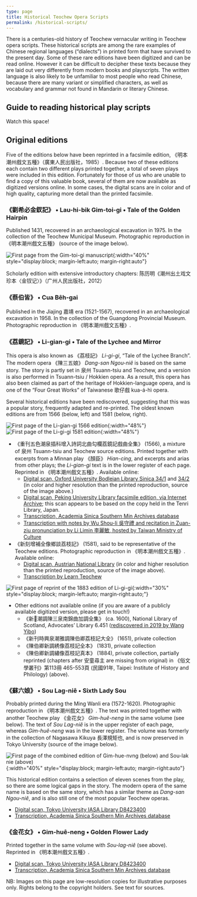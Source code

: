 ```yaml
---
type: page
title: Historical Teochew Opera Scripts
permalink: /historical-scripts/
---
```


There is a centuries-old history of Teochew vernacular writing in Teochew opera
scripts. These historical scripts are among the rare examples of Chinese
regional languages (“dialects”) in printed form that have survived to the
present day. Some of these rare editions have been digitized and can be read
online. However it can be difficult to decipher these texts because they are
laid out very differently from modern books and playscripts. The written
language is also likely to be unfamiliar to most people who read Chinese,
because there are many variant or simplified characters, as well as vocabulary
and grammar not found in Mandarin or literary Chinese.


Guide to reading historical play scripts
----------------------------------------

Watch this space!

Original editions
-----------------

Five of the editions below have been reprinted in a facsimile edition,
《明本潮州戲文五種》（廣東人民出版社，1985）. Because two of these editions
each contain two different plays printed together, a total of seven plays were
included in this edition. Fortunately for those of us who are unable to find a
copy of this valuable book, several of them are now available as digitized
versions online. In some cases, the digital scans are in color and of high
quality, capturing more detail than the printed facsimile.

### 《劉希必金釵記》 • Lau-hi-bik Gim-toi-gi • Tale of the Golden Hairpin

Published 1431, recovered in an archaeological excavation in 1975. In the
collection of the Teochew Municipal Museum. Photographic reproduction in
《明本潮州戲文五種》 (source of the image below).

![First page from the Gim-toi-gi manuscript](gim-toi-gi-page.png){:width="40%" style="display:block; margin-left:auto; margin-right:auto"}

Scholarly edition with extensive introductory chapters:
陈历明《潮州出土戏文珍本〈金钗记〉》（广州人民出版社，2012）


### 《蔡伯皆》 • Cua Bêh-gai

Published in the Jiajing 嘉靖 era (1521-1567), recovered in an archaeological
excavation in 1958. In the collection of the Guangdong Provincial Museum.
Photographic reproduction in 《明本潮州戲文五種》.


### 《荔鏡記》 • Li-gian-gi • Tale of the Lychee and Mirror

This opera is also known as 《荔枝記》 *Li-gi-gi*, “Tale of the Lychee Branch”.
The modern opera 《陳三五娘》 *Dang-san Ngou-niê* is based on the same story.
The story is partly set in 泉州 Tsuann-tsiu and Teochew, and a version is also
performed in Tsuann-tsiu / Hokkien opera. As a result, this opera has also been
claimed as part of the heritage of Hokkien-language opera, and is one of the
“Four Great Works” of Taiwanese 歌仔戲 kua-á-hì opera.

Several historical editions have been rediscovered, suggesting that this was a
popular story, frequently adapted and re-printed. The oldest known editions are
from 1566 (below, left) and 1581 (below, right).

![First page of the Li-gian-gi 1566 edition](li-gian-gi-1566-page.png){:width="48%"} ![First page of the Li-gi-gi 1581 edition](li-gi-gi-1581-page.png){:width="48%"}

 * 《重刊五色潮泉插科增入詩詞北曲勾欄荔鏡記戲曲全集》 (1566), a mixture of 泉州
   Tsuann-tsiu and Teochew source editions. Printed together with excerpts from a
   Minnan play 《顏臣》 *Hian-cing*, and excerpts and arias from other plays; the
   *Li-gian-gi* text is in the lower register of each page. Reprinted in
   《明本潮州戲文五種》. Available online:
   * [Digital scan, Oxford University Bodleian Library Sinica
     34/1](https://digital.bodleian.ox.ac.uk/objects/cb79b399-7272-4061-81e3-617828b50493/)
     and [34/2](https://digital.bodleian.ox.ac.uk/objects/0648fe4b-8463-490d-aa35-5d4ebf7af300/)
     (in color and higher resolution than the printed reproduction, source of
     the image above.)
   * [Digital scan, Peking University Library facsimile edition, via Internet
     Archive](https://archive.org/details/02111377.cn); this scan appears to be
     based on the copy held in the Tenri Library, Japan.
   * [Transcription, Academia Sinica Southern Min Archives database](http://cls.lib.ntu.edu.tw/southernmin/lm_wanli/origin1/all_Text.asp)
   * [Transcription with notes by Wu Shou-li 吳守禮 and recitation in Zuan-ziu
     pronunciation by Li Limin 李麗敏, hosted by Taiwan Ministry of Culture](https://taiwanopera.moc.gov.tw/index/zh-tw/MirrorVideo)
 * 《新刻增補全像鄉談荔枝記》 (1581), said to be representative of the Teochew
   editions. Photographic reproduction in 《明本潮州戲文五種》. Available
   online:
   * [Digital scan, Austrian National Library](https://onb.digital//result/1037167F) 
     (in color and higher resolution than the printed reproduction, source of
     the image above).
   * [Transcription by Learn Teochew](https://github.com/learn-teochew/li-gi-gi-1581)

![First page of reprint of the 1883 edition of Li-gi-gi](li-gi-gi-1884.jpg){:width="30%" style="display:block; margin-left:auto; margin-right:auto;"}

 * Other editions not available online (if you are aware of a publicly
   available digitized version, please get in touch!)
   * 《新𢳣潮調陳三泉南錦曲加調全集》 (ca. 1600), National Library of Scotland,
     Advocates’ Library 6.451 ([rediscovered in 2019 by Wang
     Yibo](https://hdl.handle.net/1842/36643))
   * 《新刊時興泉潮雅調陳伯卿荔枝記大全》 (1651), private collection
   * 《陳伯卿新調綉像荔枝記全本》 (1831), private collection
   * 《陳伯卿新調繡像荔枝記真本》 (1884), private collection, partially
     reprinted (chapters after 安童尋主 are missing from original) in
     《俗文學叢刊》第113冊 465-553頁 (民國91年, Taipei: Institute of History
     and Philology) (above).


### 《蘇六娘》 • Sou Lag-niê • Sixth Lady Sou

Probably printed during the Ming Wanli era (1572-1620). Photographic
reproduction in 《明本潮州戲文五種》. The text was printed together with
another Teochew play 《金花女》 *Gim-huê-neng* in the same volume (see below).
The text of *Sou Lag-niê* is in the upper register of each page, whereas
*Gim-huê-neng* was in the lower register. The volume was formerly in the
collection of Nagasawa Kikuya 長澤規矩也, and is now preserved in Tokyo
University (source of the image below).

![First page of the combined edition of Gim-hue-nvng (below) and Sou-lak nie (above)](gim-hue-nvng-sou-lak-nie-page.png){:width="40%" style="display:block; margin-left:auto; margin-right:auto"}

This historical edition contains a selection of eleven scenes from the play, so
there are some logical gaps in the story. The modern opera of the same name is
based on the same story, which has a similar theme as *Dang-san Ngou-niê*, and
is also still one of the most popular Teochew operas.


 * [Digital scan, Tokyo University IASA Library
   D8423400](http://shanben.ioc.u-tokyo.ac.jp/main_p.php?nu=D8423400&order=rn_no&no=01753)
 * [Transcription, Academia Sinica Southern Min Archives
   database](http://cls.lib.ntu.edu.tw/southernmin/su_liu_niang/all_Text.asp)


### 《金花女》 • Gim-huê-neng • Golden Flower Lady

Printed together in the same volume with *Sou-lag-niê* (see above). Reprinted
in 《明本潮州戲文五種》.

 * [Digital scan, Tokyo University IASA Library
   D8423400](http://shanben.ioc.u-tokyo.ac.jp/main_p.php?nu=D8423400&order=rn_no&no=01753)
 * [Transcription, Academia Sinica Southern Min Archives
   database](http://cls.lib.ntu.edu.tw/southernmin/jin_hua_nv/all_Text.asp)


NB: Images on this page are low-resolution copies for illustrative purposes
only. Rights belong to the copyright holders. See text for sources.
